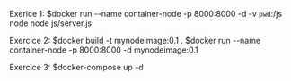 Exerice 1:
$docker run --name container-node -p 8000:8000 -d -v `pwd`:/js node node js/server.js

Exercice 2:
$docker build -t mynodeimage:0.1 .
$docker run --name container-node -p 8000:8000 -d mynodeimage:0.1

Exercice 3:
$docker-compose up -d
